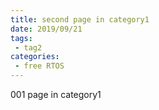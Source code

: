 ```yaml
---
title: second page in category1
date: 2019/09/21
tags:
 - tag2
categories:
 - free RTOS
---
```


001 page in category1